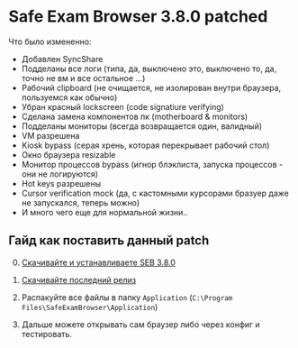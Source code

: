 <!-- # Safe Exam Browser, Version 3.x

Refactored version of Safe Exam Browser for Windows with Chromium as integrated browser engine.

## Requirements

> [!NOTE]  
> Starting with version 3.8.0, Safe Exam Browser for Windows requires a minimum operating system version of **Windows 10 version 1803**.

Safe Exam Browser for Windows requires the prerequisites listed below in order to work correctly. These are automatically installed with the setup bundle and need only be manually installed when using the MSI packages.

* .NET Framework 4.8 Runtime: https://dotnet.microsoft.com/download/dotnet-framework/net48
* Visual C++ 2015-2019 Redistributable: https://support.microsoft.com/en-us/help/2977003/the-latest-supported-visual-c-downloads

## Project Status

> [!WARNING]
> **The builds linked below are for testing purposes only.** They may be unstable and should thus _never_ be used in a production environment! Always use the latest, official release version of SEB.

| Aspect            | Status                                                                                                                | Details                                                         |
| ----------------- | --------------------------------------------------------------------------------------------------------------------- | --------------------------------------------------------------- |
| Development Build | ![Development Build Status](https://sebdev.ethz.ch/api/projects/status/kq78qrjtnpk82ti0?svg=true)                     | https://sebdev.ethz.ch/project/appveyor/seb-win-refactoring     |
| Test Build        | ![Test Build Status](https://ci.appveyor.com/api/projects/status/a56akt9r174570m7?svg=true)                           | https://ci.appveyor.com/project/dbuechel/seb-win-refactoring    |
| Test Run          | ![AppVeyor Tests](https://img.shields.io/appveyor/tests/dbuechel/seb-win-refactoring?logo=appveyor&logoColor=%23ccc)  | https://ci.appveyor.com/project/dbuechel/seb-win-refactoring    |
| Code Coverage     | ![Code Coverage](https://codecov.io/gh/SafeExamBrowser/seb-win-refactoring/branch/master/graph/badge.svg)             | https://codecov.io/gh/SafeExamBrowser/seb-win-refactoring       |
| Issue Status      | ![GitHub Issues](https://img.shields.io/github/issues/safeexambrowser/seb-win-refactoring?logo=github)                | https://github.com/SafeExamBrowser/seb-win-refactoring/issues   |
| Downloads         | ![GitHub All Releases](https://img.shields.io/github/downloads/safeexambrowser/seb-win-refactoring/total?logo=github) | https://github.com/SafeExamBrowser/seb-win-refactoring/releases |
| Development       | ![GitHub Last Commit](https://img.shields.io/github/last-commit/safeexambrowser/seb-win-refactoring?logo=github)      | n/a                                                             |
| Repository Size   | ![GitHub Repo Size](https://img.shields.io/github/repo-size/safeexambrowser/seb-win-refactoring?logo=github)          | n/a                                                             | -->

# Safe Exam Browser 3.8.0 patched

Что было измененно:
- Добавлен SyncShare
- Подделаны все логи (типа, да, выключено это, выключено то, да, точно не вм и все остальное ...)
- Рабочий clipboard (не очищается, не изолирован внутри браузера, пользуемся как обычно)
- Убран красный lockscreen (code signatiure verifying)
- Сделана замена компонентов пк (motherboard & monitors)
- Подделаны мониторы (всегда возвращается один, валидный)
- VM разрешена
- Kiosk bypass (серая хрень, которая перекрывает рабочий стол)
- Окно браузера resizable
- Монитор процессов bypass (игнор блэклиста, запуска процессов - они не логируются)
- Hot keys разрешены
- Cursor verification mock (да, с кастомными курсорами бразуер даже не запускался, теперь можно)
- И много чего еще для нормальной жизни..

## Гайд как поставить данный patch
0. [Скачивайте и устанавливаете SEB 3.8.0](https://github.com/SafeExamBrowser/seb-win-refactoring/releases/tag/v3.8.0)

1. [Скачивайте последний релиз](https://github.com/mysterymarshak/seb-win-refactoring/releases)

2. Распакуйте все файлы в папку ```Application``` (```C:\Program Files\SafeExamBrowser\Application```)

3. Дальше можете открывать сам браузер либо через конфиг и тестировать.
